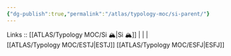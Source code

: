 ```yaml
---
{"dg-publish":true,"permalink":"/atlas/typology-moc/si-parent/"}
---
```


Links :: [[ATLAS/Typology MOC/Si 🏔️\|Si 🏔️]] |  |  |  
[[ATLAS/Typology MOC/ESTJ\|ESTJ]]
[[ATLAS/Typology MOC/ESFJ\|ESFJ]]